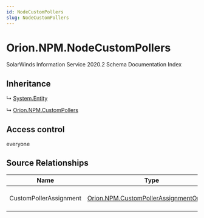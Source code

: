 ```yaml
---
id: NodeCustomPollers
slug: NodeCustomPollers
---
```


# Orion.NPM.NodeCustomPollers

SolarWinds Information Service 2020.2 Schema Documentation Index

## Inheritance

↳ [System.Entity](./../System/Entity)

↳ [Orion.NPM.CustomPollers](./../Orion.NPM/CustomPollers)

## Access control

everyone

## Source Relationships

| Name | Type | Notes |
| ------ | ------ | ------ |
| CustomPollerAssignment | [Orion.NPM.CustomPollerAssignmentOnNode](./../Orion.NPM/CustomPollerAssignmentOnNode) | Defined by relationship Orion.NodeCustomPollerReferencesCustomPollerAssignmentOnNode (System.Reference) |

